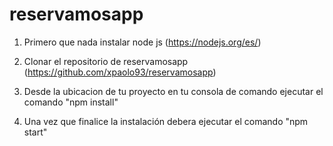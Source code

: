 # reservamosapp
1. Primero que nada instalar node js (https://nodejs.org/es/)

2. Clonar el repositorio de reservamosapp (https://github.com/xpaolo93/reservamosapp)

3. Desde la ubicacion de tu proyecto en tu consola de comando ejecutar el comando "npm install"

4. Una vez que finalice la instalación debera ejecutar el comando "npm start"